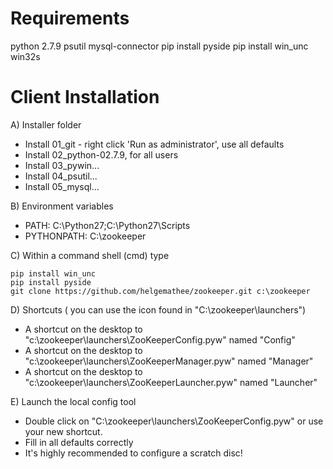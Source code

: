 Requirements
=====================
python 2.7.9
psutil
mysql-connector
pip install pyside
pip install win_unc
win32s

Client Installation
===========================

A) Installer folder
- Install 01_git - right click 'Run as administrator', use all defaults
- Install 02_python-02.7.9, for all users
- Install 03_pywin...
- Install 04_psutil...
- Install 05_mysql...

B) Environment variables
- PATH: C:\Python27;C:\Python27\Scripts
- PYTHONPATH: C:\zookeeper

C) Within a command shell (cmd) type

```
pip install win_unc
pip install pyside
git clone https://github.com/helgemathee/zookeeper.git c:\zookeeper
```

D) Shortcuts ( you can use the icon found in "C:\zookeeper\launchers")
- A shortcut on the desktop to "c:\zookeeper\launchers\ZooKeeperConfig.pyw" named "Config"
- A shortcut on the desktop to "c:\zookeeper\launchers\ZooKeeperManager.pyw" named "Manager"
- A shortcut on the desktop to "c:\zookeeper\launchers\ZooKeeperLauncher.pyw" named "Launcher"

E) Launch the local config tool 
- Double click on "C:\zookeeper\launchers\ZooKeeperConfig.pyw" or use your new shortcut.
- Fill in all defaults correctly
- It's highly recommended to configure a scratch disc!
